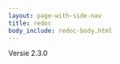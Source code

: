 ```yaml
---
layout: page-with-side-nav
title: redoc
body_include: redoc-body.html
---
```

Versie 2.3.0
<redoc spec-url='{{ site.v2SpecUrl }}'></redoc>
